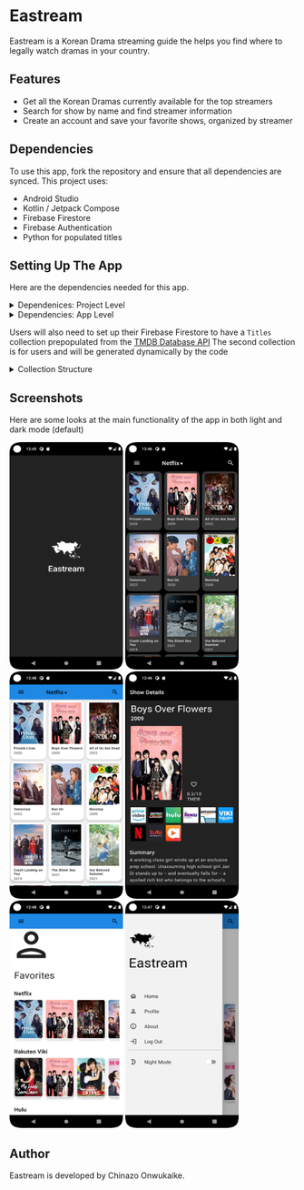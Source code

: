 # Eastream

Eastream is a Korean Drama streaming guide the helps you find where to legally watch dramas in your country.

## Features

* Get all the Korean Dramas currently available for the top streamers
* Search for show by name and find streamer information
* Create an account and save your favorite shows, organized by streamer

## Dependencies

To use this app, fork the repository and ensure that all dependencies are synced.
This project uses:

* Android Studio
* Kotlin / Jetpack Compose
* Firebase Firestore 
* Firebase Authentication
* Python for populated titles

## Setting Up The App
Here are the dependencies needed for this app.

<details>
<summary>Dependenices: Project Level</summary>

Add these dependencies to the project level gradle

```
repositories {
  google()  // Google's Maven repository
}
```

Dependencies

```
 classpath 'com.google.gms:google-services:4.3.13'
 classpath 'org.jetbrains.kotlin:kotlin-gradle-plugin:1.5.31'
```
</details>

<details>
<summary>Dependencies: App Level</summary>

Add these to your add level gradle

Add to Plugins

```
id 'org.jetbrains.kotlin.android'
id 'com.google.gms.google-services'
id  'kotlin-kapt'
id "dagger.hilt.android.plugin"
id 'kotlin-parcelize'
```

Add these to your dependencies

Material Design

```
    implementation 'com.google.android.material:material:1.6.1'
    implementation "androidx.compose.material:material-icons-extended:$compose_version"
```

Firebase

```
    implementation platform('com.google.firebase:firebase-bom:30.3.1')
    implementation 'com.google.firebase:firebase-analytics-ktx'
    implementation 'com.google.firebase:firebase-auth'
    implementation 'com.google.firebase:firebase-firestore'
    implementation 'com.google.android.gms:play-services-auth:20.2.0'
    implementation 'com.google.firebase:firebase-auth-ktx'
```

Coil

```
    implementation "io.coil-kt:coil-compose:1.4.0"
    implementation "io.coil-kt:coil-svg:1.3.2"
```

ViewModel

```    
    implementation 'androidx.lifecycle:lifecycle-viewmodel-compose:2.5.1'
```

Coroutine Lifecycle Scopes

```
    implementation 'androidx.lifecycle:lifecycle-viewmodel-ktx:2.5.1'
```

Lifecycle

```
    implementation 'androidx.lifecycle:lifecycle-runtime-ktx:2.5.1'
```

Navigation

```
    implementation "androidx.navigation:navigation-compose:2.5.1"
```

DataStore

```
    implementation "androidx.datastore:datastore-preferences:1.0.0"
```
</details>

Users will also need to set up their Firebase Firestore to have a `Titles` collection prepopulated from the [TMDB Database API](https://www.themoviedb.org/documentation/api?language=en-US)
The second collection is for users and will be generated dynamically by the code

<details>
<summary>Collection Structure</summary>

```
TMDBId : number
backdrop : string
networkImg : map 
networks : array of string
popularity : number
poster : string
showLink : string
summary : string
title : string
voteAvg : number
year : number
```
</details>

## Screenshots
Here are some looks at the main functionality of the app in both light and dark mode (default)

<img src="/Images/SplashScreen.png" alt="Splash Screen" width="200" height="400"> <img src="/Images/Titles.png" alt="Main Screen" width="200" height="400"> 
<img src="/Images/TitlesLt.png" alt="Main Screen in Light Mode" width="200" height="400"> <img src="/Images/TitleInfo.png" alt="Show Details Screen" width="200" height="400"> <img src="/Images/Profile.png" alt="Profile Screen" width="200" height="400"> <img src="/Images/Menu.png" alt="Menu Image" width="200" height="400">

## Author

Eastream is developed by Chinazo Onwukaike.
